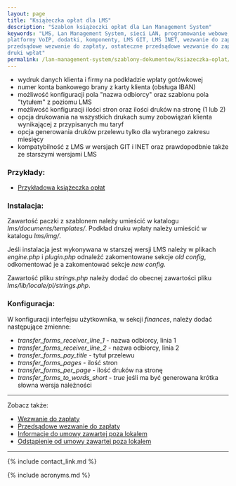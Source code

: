 ```yaml
---
layout: page
title: "Książeczka opłat dla LMS"
description: "Szablon książeczki opłat dla Lan Management System"
keywords: "LMS, Lan Management System, sieci LAN, programowanie webowe, 
platformy VoIP, dodatki, komponenty, LMS GIT, LMS INET, wezwanie do zapłaty,
przedsądowe wezwanie do zapłaty, ostateczne przedsądowe wezwanie do zapłaty,
druki wpłat"
permalink: /lan-management-system/szablony-dokumentow/ksiazeczka-oplat/
---
```


 * wydruk danych klienta i firmy na podkładzie wpłaty gotówkowej
 * numer konta bankowego brany z karty klienta (obsługa IBAN)
 * możliwość konfiguracji pola "nazwa odbiorcy" oraz szablonu pola "tytułem" z poziomu LMS
 * możliwość konfiguracji ilości stron oraz ilości druków na stronę (1 lub 2)
 * opcja drukowania na wszystkich drukach sumy zobowiązań klienta wynikającej z
przypisanych mu taryf
 * opcja generowania druków przelewu tylko dla wybranego zakresu miesięcy
 * kompatybilność z LMS w wersjach GIT i INET oraz prawdopodbnie także ze starszymi wersjami LMS

### Przykłady:

 * [Przykładowa książeczka opłat](http://lion.net.pl/img/szablony_dokumentow/ksiazeczka_oplat_przyklad.pdf)

### Instalacja:

Zawartość paczki z szablonem należy umieścić w katalogu *lms/documents/templates/*.
Podkład druku wpłaty należy umieścić w katalogu *lms/img/*.

Jeśli instalacja jest wykonywana w starszej wersji LMS należy w plikach *engine.php*
i *plugin.php* odnaleźć zakomentowane sekcje *old config*, odkomentować je a zakomentować
sekcje *new config*.

Zawartość pliku *strings.php* należy dodać do obecnej zawartości pliku
*lms/lib/locale/pl/strings.php*.

### Konfiguracja:

W konfiguracji interfejsu użytkownika, w sekcji *finances*, należy dodać 
następujące zmienne:

 * *transfer_forms_receiver_line_1* - nazwa odbiorcy, linia 1
 * *transfer_forms_receiver_line_2* - nazwa odbiorcy, linia 2
 * *transfer_forms_pay_title* - tytuł przelewu
 * *transfer_forms_pages* - ilość stron
 * *transfer_forms_per_page* - ilość druków na stronę
 * *transfer_forms_to_words_short* - *true* jeśli ma być generowana krótka słowna wersja należności

* * *

Zobacz także:

 * [Wezwanie do zapłaty](../wezwanie-do-zaplaty)
 * [Przedsądowe wezwanie do zapłaty](../przedsadowe-wezwanie-do-zaplaty)
 * [Informacje do umowy zawartej poza lokalem](../informacje-do-umowy-zawartej-poza-lokalem)
 * [Odstąpienie od umowy zawartej poza lokalem](../odstapienie-od-umowy-zawartej-poza-lokalem)

* * *

{% include contact_link.md %}

{% include acronyms.md %}

